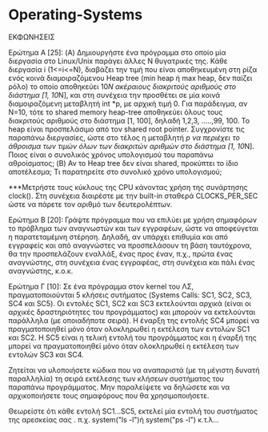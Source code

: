# Operating-Systems

ΕΚΦΩΝΗΣΕΙΣ

Ερώτημα Α [25]: (A) Δημιουργήστε ένα πρόγραμμα στο οποίο μία διεργασία στο Linux/Unix παράγει άλλες N θυγατρικές της. Κάθε διεργασία i (1<=i<=N), διαβάζει την τιμή που είναι αποθηκευμένη στη ρίζα ενός κοινά διαμοιραζόμενου Heap tree (min heap ή max heap, δεν παίζει ρόλο) το οποίο αποθηκεύει 10*N ακέραιους διακριτούς αριθμούς στο διάστημα [1, 10*Ν], και στη συνέχεια την προσθέτει σε μία κοινά διαμοιραζόμενη μεταβλητή int *p, με αρχική τιμή 0. Για παράδειγμα, αν Ν=10, τότε το shared memory heap-tree αποθηκεύει όλους τους διακριτούς αριθμούς στο διάστημα [1, 100], δηλαδή 1,2,3, …..,99, 100. Το heap είναι προσπελάσιμο από τον shared root pointer. Συγχρονίστε τις παραπάνω διεργασίες, ώστε στο τέλος η  μεταβλητή *p να περιέχει το άθροισμα των τιμών όλων των διακριτών αριθμών στο διάστημα [1, 10*Ν]. Ποιος είναι ο συνολικός χρόνος υπολογισμού του παραπάνω αθροίσματος;
(B) Αν το Heap tree δεν είναι shared, προκύπτει το ίδιο αποτέλεσμα; Τι παρατηρείτε στο συνολικό χρόνο υπολογισμού;

***Μετρήστε τους κύκλους της CPU κάνοντας χρήση της συνάρτησης clock(). Στη  συνέχεια διαιρέστε με την built-in σταθερά CLOCKS_PER_SEC ώστε να πάρετε τον αριθμό των δευτερολέπτων.

Ερώτημα Β [20]: Γράψτε πρόγραμμα που να επιλύει με χρήση σημαφόρων το πρόβλημα των αναγνωστών και των εγγραφέων, ώστε να αποφεύγεται η παρατεταμέμνη στέρηση. Δηλαδή, αν  υπάρχει  επιθυµία  και  από εγγραφείς   και   από   αναγνώστες   να   προσπελάσουν   τη   βάση   ταυτόχρονα,   θα   την προσπελάζουν εναλλάξ, ένας προς έναν, π.χ., πρώτα ένας αναγνώστης, στη συνέχεια ένας εγγραφέας, στη συνέχεια και πάλι ένας αναγνώστης, κ.ο.κ. 

Ερώτημα Γ [10]: Σε ένα πρόγραμμα στον kernel του ΛΣ, πραγματοποιούνται 5 κλήσεις συτήματος (Systems Calls: SC1, SC2, SC3, SC4 και SC5). Οι εντολές SC1, SC2 και SC3 εκτελούνται αρχικά (είναι οι αρχικές δραστηριότητες του προγράμματος) και μπορούν να εκτελούνται παράλληλα (με οποιαδήποτε σειρά). Η έναρξη της εντολής SC4 μπορεί να πραγματοποιηθεί μόνο όταν ολοκληρωθεί η εκτέλεση των εντολών SC1 και SC2. Η SC5 είναι η τελική εντολή του προγράμματος και η έναρξή της μπορεί να πραγματοποιηθεί μόνο όταν ολοκληρωθεί η εκτέλεση των εντολών SC3 και SC4.

Ζητείται να υλοποιήσετε κώδικα που να αναπαριστά (με τη μέγιστη δυνατή παραλληλία) τη σειρά εκτέλεσης των κλήσεων συστήματος του παραπάνω προγράμματος. Μην παραλείψετε να δηλώσετε και να αρχικοποιήσετε τους σημαφόρους που θα χρησιμοποιήσετε. 

Θεωρείστε ότι κάθε εντολή SC1...SC5, εκτελεί μία εντολή του συστήματος της αρεσκείας σας . π.χ. system("ls -l")ή system("ps -l") κ.τ.λ...

